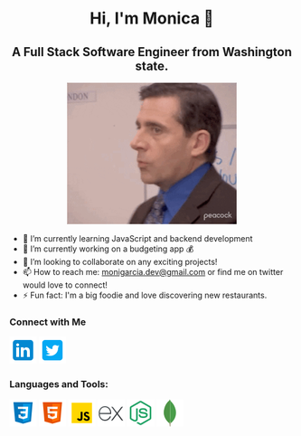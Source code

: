 <h1 align="center">Hi, I'm Monica 👋 </h1>

<h2 align="center">A Full Stack Software Engineer from Washington state.</h3>

<p align="center"><img src="giphy.gif" alt="Michael Scott saying welcome" width="300"/></p>

- 🌱 I’m currently learning JavaScript and backend development
- 🔭 I’m currently working on a budgeting app 💰
- 👯 I’m looking to collaborate on any exciting projects!
- 📫 How to reach me: monigarcia.dev@gmail.com or find me on twitter would love to connect!
- ⚡ Fun fact: I'm a big foodie and love discovering new restaurants. 

<h3>Connect with Me </h3>
<a href="https://www.linkedin.com/in/garcia-monica/" target="_blank"><img src="icons8-linkedin-48.png" alt="Link to Monica's LinkedIn"/></a>
<a href="https://twitter.com/monibgrt" target="_blank"><img src="icons8-twitter-squared-48.png" alt="Link to Monica's Twitter"/></a>

<h3>Languages and Tools:</h3>
<a href="#"><img src="icons8-css3-48.png" alt="CSS logo"></a>
<a href="#"><img src="icons8-html-5-48.png" alt="HTML logo"></a>
<a href="#"><img src="icons8-javascript-48.png" alt="JavaScript logo"></a>
<a href="#"><img src="icons8-express-js-48.png" alt="Express logo"></a>
<a href="#"><img src="icons8-node-js-48.png" alt="Node logo"></a>
<a href="#"><img src="icons8-mongodb-a-cross-platform-document-oriented-database-program-48.png" alt="Mongodb logo"></a>
